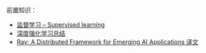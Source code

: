 前置知识：

* [监督学习 – Supervised learning](https://easyai.tech/ai-definition/supervised-learning/)
* [深度强化学习总结](https://www.jianshu.com/p/d5aac10f4517)
* [Ray: A Distributed Framework for Emerging AI Applications 译文](https://blog.csdn.net/u011254180/article/details/79327639)

